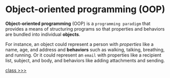 # Object-oriented programming (OOP)

**Object-oriented programming** (OOP) is a `programming paradigm` that provides a means of structuring programs so that properties and behaviors are bundled into individual **objects**.

For instance, an object could represent a person with *properties* like a name, age, and address and **behaviors** such as walking, talking, breathing, and running. Or it could represent an `email` with properties like a recipient list, subject, and body, and behaviors like adding attachments and sending.

[class >>>](101-Classs.md)